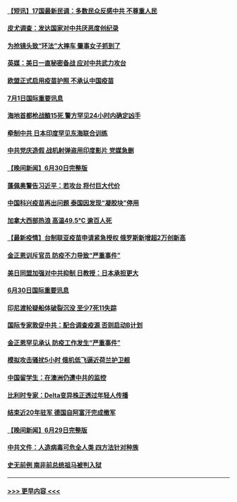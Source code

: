 #### [【短讯】17国最新民调：多数民众反感中共 不尊重人民](../pages/prog202/a103155865.md?t=07020001) 
#### [皮尤调查：发达国家对中共厌恶度创纪录](../pages/prog202/a103155839.md?t=07020001) 
#### [为抢镜头致“环法”大摔车 肇事女子抓到了](../pages/prog202/a103155666.md?t=07020001) 
#### [英媒：美日一直秘密备战 应对中共武力攻台](../pages/prog202/a103155725.md?t=07020001) 
#### [欧盟正式启用疫苗护照 不承认中国疫苗](../pages/prog202/a103155681.md?t=07020001) 
#### [7月1日国际重要讯息](../pages/prog202/a103155709.md?t=07020001) 
#### [海地首都枪战酿15死 警方罕见24小时内确定凶手](../pages/prog202/a103155550.md?t=07020001) 
#### [牵制中共 日本印度罕见东海联合训练](../pages/prog202/a103155490.md?t=07020001) 
#### [中共党庆造假 战机射弹盗用印度影片 党媒急删](../pages/prog202/a103155497.md?t=07020001) 
#### [【晚间新闻】6月30日完整版](../pages/prog202/a103155480.md?t=07020001) 
#### [蓬佩奥警告习近平：若攻台 将付巨大代价](../pages/prog202/a103155310.md?t=07020001) 
#### [中国科兴疫苗再出问题 泰国因发现“凝胶块”停用](../pages/prog202/a103154901.md?t=07020001) 
#### [加拿大西部热浪 高温49.5°C 逾百人死](../pages/prog202/a103155022.md?t=07020001) 
#### [【最新疫情】台制联亚疫苗申请紧急授权 俄罗斯新增超2万创新高](../pages/prog202/a103155002.md?t=07020001) 
#### [金正恩训斥官员 防疫不力导致“严重事件”](../pages/prog202/a103154979.md?t=07020001) 
#### [美日同盟加强对中共抑制 日教授：日本承担更大](../pages/prog202/a103154793.md?t=07020001) 
#### [6月30日国际重要讯息](../pages/prog202/a103154787.md?t=07020001) 
#### [印尼渡轮疑船体破裂沉没 至少7死11失踪](../pages/prog202/a103154765.md?t=07020001) 
#### [国际专家敦促中共：配合调查疫源 否则启动B计划](../pages/prog202/a103154726.md?t=07020001) 
#### [金正恩罕见承认 防疫工作发生“严重事件”](../pages/prog202/a103154699.md?t=07020001) 
#### [模拟攻击骚扰5小时 俄机低飞逼近荷兰护卫舰](../pages/prog202/a103154673.md?t=07020001) 
#### [中国留学生：在澳洲仍遭中共的监控](../pages/prog202/a103154655.md?t=07020001) 
#### [比利时专家：Delta变异株正透过年轻人传播](../pages/prog202/a103154563.md?t=07020001) 
#### [结束近20年驻军 德国自阿富汗完成撤军](../pages/prog202/a103154495.md?t=07020001) 
#### [【晚间新闻】6月29日完整版](../pages/prog202/a103154474.md?t=07020001) 
#### [中共文件：人造病毒可危全人类 四方法针对种族](../pages/prog202/a103153274.md?t=07020001) 
#### [史无前例 南非前总统祖马被判入狱](../pages/prog202/a103154170.md?t=07020001) 

----
#### [ >>> 更早内容 <<< ](../indexes/prog202-earlier.md)
